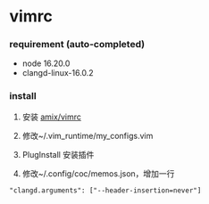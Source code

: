 # vimrc

### requirement (auto-completed)

- node 16.20.0
- clangd-linux-16.0.2

### install

1. 安装 [amix/vimrc](https://github.com/amix/vimrc)

2. 修改~/.vim_runtime/my_configs.vim

3. PlugInstall 安装插件

4. 修改~/.config/coc/memos.json，增加一行

`"clangd.arguments": ["--header-insertion=never"]`
